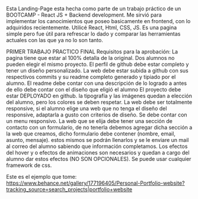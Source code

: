 Esta Landing-Page esta hecha como parte de un trabajo práctico de un BOOTCAMP - React JS + Backend development. 
Me sirvió para implementar los canocimientos que poseo basicamente en frontend, con lo adquiridos recientemente.
Utilicé React, Html, CSS, JS. Es una pagina simple pero fue útil para refrescar lo dado y comparar las herramientas actuales con las que ya no lo son tanto. 

PRIMER TRABAJO PRACTICO FINAL
Requisitos para la aprobación:
La pagina tiene que estar al 100% detalla  de la original.
Dos alumnos no pueden elegir el mismo proyecto.
El perfil de github debe estar completo y tener un diseño personalizado.
La web debe estar subida a github con sus respectivos commits y su readme completo generado y tipiado por el alumno.
El readme debe contar con una descripción de lo logrado a antes de ello debe contar con el diseño que eligió el alumno
El proyecto debe estar DEPLOYADO en github.
la tipografía y las imágenes quedan a elección del alumno, pero los colores se deben respetar.
La web debe ser totalmente responsive, si el alumno elige una web que no tenga el diseño del responsive, adaptarla a gusto con criterios de diseño.
Se debe contar con un menu responsivo.
La web que se elija debe tener una sección de contacto con un formulario, de no tenerla debemos agregar dicha sección a la web que creamos, dicho formulario debe contener (nombre, email, asunto, mensaje). estos mismos se podrán llenarlos y se le enviare un mail al correo del alumno sabiendo que información completamos.
Los efectos del hover y o efectos de animaciones son necesarios y quedan a cargo del alumno dar estos efectos (NO SON OPCIONALES).
Se puede usar cualquier framework de css.

Este es el ejemplo que tome: https://www.behance.net/gallery/177196405/Personal-Portfolio-website?tracking_source=search_projects|portfolio+website








